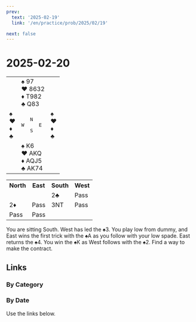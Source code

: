 ```yaml
---
prev:
  text: '2025-02-19'
  link: '/en/practice/prob/2025/02/19'

next: false
---
```


# 2025-02-20

<table class="deal">
	<tr>
		<td></td>
		<td>♠ 97<br>♥ 8632<br>♦ T982<br>♣ Q83</td>
		<td></td>
	</tr>
	<tr>
		<td>♠ <br>♥ <br>♦ <br>♣ </td>
		<td><pre>   N<br>W     E<br>   S</pre></td>
		<td>♠ <br>♥ <br>♦ <br>♣ </td>
	</tr>
	<tr>
		<td></td>
		<td>♠ K6<br>♥ AKQ<br>♦ AQJ5<br>♣ AK74</td>
		<td></td>
	</tr>
</table>

<table class="auction">
	<tr>
		<th>North</th>
		<th>East</th>
		<th>South</th>
		<th>West</th>
	</tr>
	<tr>
		<td></td>
		<td></td>
		<td>2♣</td>
		<td>Pass</td>
	</tr>
	<tr>
		<td>2♦</td>
		<td>Pass</td>
		<td>3NT</td>
		<td>Pass</td>
	</tr>
	<tr>
		<td>Pass</td>
		<td>Pass</td>
		<td></td>
		<td></td>
	</tr>
</table>

You are sitting South. West has led the ♠3. You play low from dummy, and East wins the first trick with the ♠A as you follow with your low spade. East returns the ♠4. You win the ♠K as West follows with the ♠2. Find a way to make the contract.

## Links

[<Badge type="tip" text="Check Solution"/>](/en/learning/prob/2025/02/20)

### By Category

[<Badge type="tip" text="<--"/>](/en/practice/prob/2025/02/17)
[<Badge type="tip" text="Calendar"/>](/en/practice/calendar/2025/02)
[<Badge type="info" text="-->"/>](/en/practice/prob/2025/02/20#links)

### By Date

Use the links below.